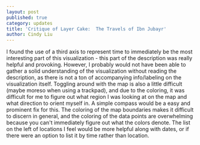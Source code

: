 ```yaml
---
layout: post
published: true
category: updates
title: 'Critique of Layer Cake:  The Travels of Ibn Jubayr'
author: Cindy Liu
---
```

I found the use of a third axis to represent time to immediately be the most interesting part of this visualization - this part of the description was really helpful and provoking. However, I probably would not have been able to gather a solid understanding of the visualization without reading the description, as there is not a ton of accompanying info/labeling on the visualization itself. Toggling around with the map is also a little difficult (maybe moreso when using a trackpad), and due to the coloring, it was difficult for me to figure out what region I was looking at on the map and what direction to orient myself in. A simple compass would be a easy and prominent fix for this. The coloring of the map boundaries makes it difficult to discern in general, and the coloring of the data points are overwhelming because you can't immediately figure out what the colors denote. The list on the left of locations I feel would be more helpful along with dates, or if there were an option to list it by time rather than location.
